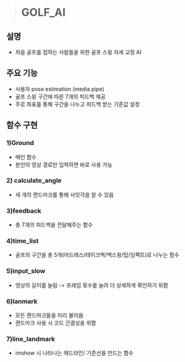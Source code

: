 ># GOLF_AI 

## 설명 
- 처음 골프를 접하는 사람들을 위한 골프 스윙 자세 교정 AI 
## 주요 기능
- 사용자 pose estimation (media pipe)
- 골프 스윙 구간에 따른 7개의 피드백 제공
- 주로 좌표를 통해 구간을 나누고 피드백 받는 기준값 설정

## 함수 구현
### 1)Ground
- 메인 함수
- 본인의 영상 경로만 입력하면 바로 사용 가능

### 2) calculate_angle
- 세 개의 랜드마크를 통해 사잇각을 알 수 있음

### 3)feedback
- 총 7개의 피드백을 전달해주는 함수

### 4)time_list
- 골프의 구간을 총 5개(어드레스/테이크백/백스윙/탑/임팩트)로 나누는 함수

### 5)input_slow
- 영상의 길이를 늘림 -> 프레임 횟수를 늘려 더 상세하게 확인하기 위함

### 6)lanmark
- 모든 랜드마크들을 미리 불러옴 
- 랜드마크 사용 시 코드 간결성을 위함

### 7)line_landmark
- imshow 시 나타나는 헤드라인/ 기준선을 만드는 함수